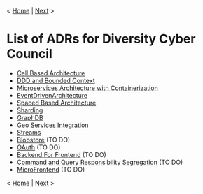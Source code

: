 < [Home](../README.md) | [Next](./ADR001_CellBasedArchitecture.md) >

# List of ADRs for Diversity Cyber Council 

* [Cell Based Architecture](ADR001_CellBasedArchitecture.md)
* [DDD and Bounded Context](ADR002_DDDandBoundedContext.md)
* [Microservices Architecture with Containerization](ADR003_MicroservicesarchitecturewithContainerization.md)
* [EventDrivenArchitecture](ADR004_EventDrivenArchitecture.md)
* [Spaced Based Architecture](ADR005_SpacedbasedArchitecture.md)
* [Sharding](ADR006_Sharding.md)
* [GraphDB](ADR007_GraphDB.md)
* [Geo Services Integration](ADR008_GeoServicesIntegration.md)
* [Streams](ADR009_Streams.md)
* [Blobstore](ADR010_Blobstore.md) (TO DO)
* [OAuth](ADR011_OAuth.md) (TO DO)
* [Backend For Frontend](ADR012_BFF.md) (TO DO)
* [Command and Query Responsibility Segregation](ADR013_CQRS.md) (TO DO)
* [MicroFrontend](ADR014_MicroFrontend.md) (TO DO)

< [Home](../README.md) | [Next](./ADR001_CellBasedArchitecture.md) >
